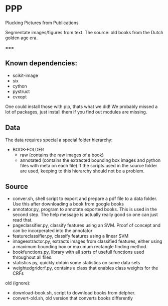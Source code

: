 PPP
===  

Plucking Pictures from Publications

Segmentate images/figures from text. The source: old books from the Dutch golden age era.

===  

## Known dependencies:  
* scikit-image
* six
* cython
* pystruct
* cvxopt

One could install those with pip, thats what we did! We probably missed a lot of
packages, just install them if you find out modules are missing.

## Data  
The data requires special a special folder hierarchy:  
* BOOK-FOLDER
    - raw (contains the raw images of a book)
    - annotated (contains the extracted bounding box images and python files
        with meta on each file)
If the scripts used in the source folder are used, keeping to this hierarchy
should not be a problem.  

## Source  
* conver.sh, shell script to export and prepare a pdf file to a data folder. Use
  this after downloading a book from google books  
* annotator.py, program to annotate exported books. This is used in the second
  step. The help message is actually really good so one can just read that.  
* pageclassifier.py, classify features using an SVM. Proof of concept and can be
  incorperated into the annotator  
* featureclassifier.py, classify features using a linear SVM  
* imageextractor.py, extracts images from classified features, either using a
  maximum bounding box or maximum rectangle finding method.  
* bookfunctions.py, library with all sorts of usefull functions used throughout
  all files.  
* statistics.py, quickly obtain some statistics on some data sets  
* weightedgridcrf.py, contains a class that enables class weights for the CRFs  

old (ignore):  
* download-book.sh, script to download books from delpher.  
* convert-old.sh, old version that converts books differently  
